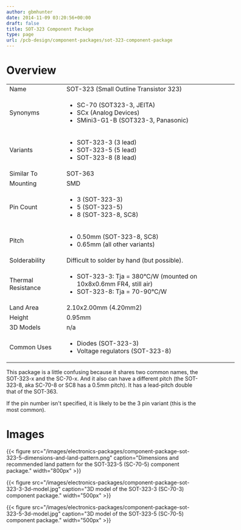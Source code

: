 ```yaml
---
author: gbmhunter
date: 2014-11-09 03:20:56+00:00
draft: false
title: SOT-323 Component Package
type: page
url: /pcb-design/component-packages/sot-323-component-package
---
```


# Overview


<table style="width: 600px;" >
<tbody >
<tr >

<td >Name
</td>

<td >SOT-323 (Small Outline Transistor 323)
</td>
</tr>
<tr >

<td >Synonyms
</td>

<td >



  * SC-70 (SOT323-3, JEITA)
  * SCx (Analog Devices)
  * SMini3-G1-B (SOT323-3, Panasonic)


</td>
</tr>
<tr >

<td >Variants
</td>

<td >



  * SOT-323-3 (3 lead)
  * SOT-323-5 (5 lead)
  * SOT-323-8 (8 lead)


</td>
</tr>
<tr >

<td >Similar To
</td>

<td >SOT-363
</td>
</tr>
<tr >

<td >Mounting
</td>

<td >SMD
</td>
</tr>
<tr >

<td >Pin Count
</td>

<td >



  * 3 (SOT-323-3)
  * 5 (SOT-323-5)
  * 8 (SOT-323-8, SC8)


</td>
</tr>
<tr >

<td >Pitch
</td>

<td >



  * 0.50mm (SOT-323-8, SC8)
  * 0.65mm (all other variants)


</td>
</tr>
<tr >

<td >Solderability
</td>

<td >Difficult to solder by hand (but possible).
</td>
</tr>
<tr >

<td >Thermal Resistance
</td>

<td >



  * SOT-323-3: Tja = 380°C/W (mounted on 10x8x0.6mm FR4, still air)
  * SOT-323-8: Tja = 70-90°C/W


</td>
</tr>
<tr >

<td >Land Area
</td>

<td >2.10x2.00mm (4.20mm2)
</td>
</tr>
<tr >

<td >Height
</td>

<td >0.95mm
</td>
</tr>
<tr >

<td >3D Models
</td>

<td >n/a
</td>
</tr>
<tr >

<td >Common Uses
</td>

<td >



  * Diodes (SOT-323-3)
  * Voltage regulators (SOT-323-8)


</td>
</tr>
</tbody>
</table>


This package is a little confusing because it shares two common names, the SOT-323-x and the SC-70-x. And it also can have a different pitch (the SOT-323-8, aka SC-70-8 or SC8 has a 0.5mm pitch). It has a lead-pitch double that of the SOT-363.




If the pin number isn't specified, it is likely to be the 3 pin variant (this is the most common).




# Images




{{< figure src="/images/electronics-packages/component-package-sot-323-5-dimensions-and-land-pattern.png" caption="Dimensions and recommended land pattern for the SOT-323-5 (SC-70-5) component package."  width="800px" >}}




{{< figure src="/images/electronics-packages/component-package-sot-323-3-3d-model.jpg" caption="3D model of the SOT-323-3 (SC-70-3) component package."  width="500px" >}}




{{< figure src="/images/electronics-packages/component-package-sot-323-5-3d-model.jpg" caption="3D model of the SOT-323-5 (SC-70-5) component package."  width="500px" >}}
